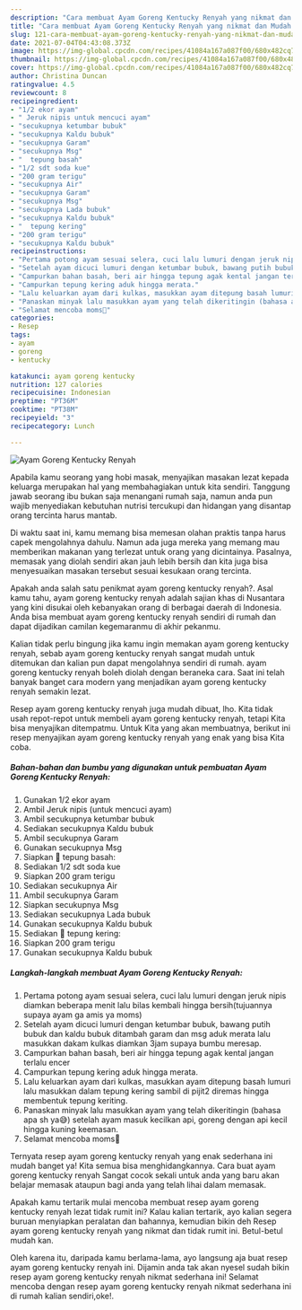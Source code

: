 ```yaml
---
description: "Cara membuat Ayam Goreng Kentucky Renyah yang nikmat dan Mudah Dibuat"
title: "Cara membuat Ayam Goreng Kentucky Renyah yang nikmat dan Mudah Dibuat"
slug: 121-cara-membuat-ayam-goreng-kentucky-renyah-yang-nikmat-dan-mudah-dibuat
date: 2021-07-04T04:43:08.373Z
image: https://img-global.cpcdn.com/recipes/41084a167a087f00/680x482cq70/ayam-goreng-kentucky-renyah-foto-resep-utama.jpg
thumbnail: https://img-global.cpcdn.com/recipes/41084a167a087f00/680x482cq70/ayam-goreng-kentucky-renyah-foto-resep-utama.jpg
cover: https://img-global.cpcdn.com/recipes/41084a167a087f00/680x482cq70/ayam-goreng-kentucky-renyah-foto-resep-utama.jpg
author: Christina Duncan
ratingvalue: 4.5
reviewcount: 8
recipeingredient:
- "1/2 ekor ayam"
- " Jeruk nipis untuk mencuci ayam"
- "secukupnya ketumbar bubuk"
- "secukupnya Kaldu bubuk"
- "secukupnya Garam"
- "secukupnya Msg"
- "  tepung basah"
- "1/2 sdt soda kue"
- "200 gram terigu"
- "secukupnya Air"
- "secukupnya Garam"
- "secukupnya Msg"
- "secukupnya Lada bubuk"
- "secukupnya Kaldu bubuk"
- "  tepung kering"
- "200 gram terigu"
- "secukupnya Kaldu bubuk"
recipeinstructions:
- "Pertama potong ayam sesuai selera, cuci lalu lumuri dengan jeruk nipis diamkan beberapa menit lalu bilas kembali hingga bersih(tujuannya supaya ayam ga amis ya moms)"
- "Setelah ayam dicuci lumuri dengan ketumbar bubuk, bawang putih bubuk dan kaldu bubuk ditambah garam dan msg aduk merata lalu masukkan dakam kulkas diamkan 3jam supaya bumbu meresap."
- "Campurkan bahan basah, beri air hingga tepung agak kental jangan terlalu encer"
- "Campurkan tepung kering aduk hingga merata."
- "Lalu keluarkan ayam dari kulkas, masukkan ayam ditepung basah lumuri lalu masukkan dalam tepung kering sambil di pijit2 diremas hingga membentuk tepung keriting."
- "Panaskan minyak lalu masukkan ayam yang telah dikeritingin (bahasa apa sh ya😅) setelah ayam masuk kecilkan api, goreng dengan api kecil hingga kuning keemasan."
- "Selamat mencoba moms💙"
categories:
- Resep
tags:
- ayam
- goreng
- kentucky

katakunci: ayam goreng kentucky 
nutrition: 127 calories
recipecuisine: Indonesian
preptime: "PT36M"
cooktime: "PT38M"
recipeyield: "3"
recipecategory: Lunch

---
```



![Ayam Goreng Kentucky Renyah](https://img-global.cpcdn.com/recipes/41084a167a087f00/680x482cq70/ayam-goreng-kentucky-renyah-foto-resep-utama.jpg)

Apabila kamu seorang yang hobi masak, menyajikan masakan lezat kepada keluarga merupakan hal yang membahagiakan untuk kita sendiri. Tanggung jawab seorang ibu bukan saja menangani rumah saja, namun anda pun wajib menyediakan kebutuhan nutrisi tercukupi dan hidangan yang disantap orang tercinta harus mantab.

Di waktu  saat ini, kamu memang bisa memesan olahan praktis tanpa harus capek mengolahnya dahulu. Namun ada juga mereka yang memang mau memberikan makanan yang terlezat untuk orang yang dicintainya. Pasalnya, memasak yang diolah sendiri akan jauh lebih bersih dan kita juga bisa menyesuaikan masakan tersebut sesuai kesukaan orang tercinta. 



Apakah anda salah satu penikmat ayam goreng kentucky renyah?. Asal kamu tahu, ayam goreng kentucky renyah adalah sajian khas di Nusantara yang kini disukai oleh kebanyakan orang di berbagai daerah di Indonesia. Anda bisa membuat ayam goreng kentucky renyah sendiri di rumah dan dapat dijadikan camilan kegemaranmu di akhir pekanmu.

Kalian tidak perlu bingung jika kamu ingin memakan ayam goreng kentucky renyah, sebab ayam goreng kentucky renyah sangat mudah untuk ditemukan dan kalian pun dapat mengolahnya sendiri di rumah. ayam goreng kentucky renyah boleh diolah dengan beraneka cara. Saat ini telah banyak banget cara modern yang menjadikan ayam goreng kentucky renyah semakin lezat.

Resep ayam goreng kentucky renyah juga mudah dibuat, lho. Kita tidak usah repot-repot untuk membeli ayam goreng kentucky renyah, tetapi Kita bisa menyajikan ditempatmu. Untuk Kita yang akan membuatnya, berikut ini resep menyajikan ayam goreng kentucky renyah yang enak yang bisa Kita coba.

<!--inarticleads1-->

##### Bahan-bahan dan bumbu yang digunakan untuk pembuatan Ayam Goreng Kentucky Renyah:

1. Gunakan 1/2 ekor ayam
1. Ambil  Jeruk nipis (untuk mencuci ayam)
1. Ambil secukupnya ketumbar bubuk
1. Sediakan secukupnya Kaldu bubuk
1. Ambil secukupnya Garam
1. Gunakan secukupnya Msg
1. Siapkan  🌴 tepung basah:
1. Sediakan 1/2 sdt soda kue
1. Siapkan 200 gram terigu
1. Sediakan secukupnya Air
1. Ambil secukupnya Garam
1. Siapkan secukupnya Msg
1. Sediakan secukupnya Lada bubuk
1. Gunakan secukupnya Kaldu bubuk
1. Sediakan  🌱 tepung kering:
1. Siapkan 200 gram terigu
1. Gunakan secukupnya Kaldu bubuk




<!--inarticleads2-->

##### Langkah-langkah membuat Ayam Goreng Kentucky Renyah:

1. Pertama potong ayam sesuai selera, cuci lalu lumuri dengan jeruk nipis diamkan beberapa menit lalu bilas kembali hingga bersih(tujuannya supaya ayam ga amis ya moms)
1. Setelah ayam dicuci lumuri dengan ketumbar bubuk, bawang putih bubuk dan kaldu bubuk ditambah garam dan msg aduk merata lalu masukkan dakam kulkas diamkan 3jam supaya bumbu meresap.
1. Campurkan bahan basah, beri air hingga tepung agak kental jangan terlalu encer
1. Campurkan tepung kering aduk hingga merata.
1. Lalu keluarkan ayam dari kulkas, masukkan ayam ditepung basah lumuri lalu masukkan dalam tepung kering sambil di pijit2 diremas hingga membentuk tepung keriting.
1. Panaskan minyak lalu masukkan ayam yang telah dikeritingin (bahasa apa sh ya😅) setelah ayam masuk kecilkan api, goreng dengan api kecil hingga kuning keemasan.
1. Selamat mencoba moms💙




Ternyata resep ayam goreng kentucky renyah yang enak sederhana ini mudah banget ya! Kita semua bisa menghidangkannya. Cara buat ayam goreng kentucky renyah Sangat cocok sekali untuk anda yang baru akan belajar memasak ataupun bagi anda yang telah lihai dalam memasak.

Apakah kamu tertarik mulai mencoba membuat resep ayam goreng kentucky renyah lezat tidak rumit ini? Kalau kalian tertarik, ayo kalian segera buruan menyiapkan peralatan dan bahannya, kemudian bikin deh Resep ayam goreng kentucky renyah yang nikmat dan tidak rumit ini. Betul-betul mudah kan. 

Oleh karena itu, daripada kamu berlama-lama, ayo langsung aja buat resep ayam goreng kentucky renyah ini. Dijamin anda tak akan nyesel sudah bikin resep ayam goreng kentucky renyah nikmat sederhana ini! Selamat mencoba dengan resep ayam goreng kentucky renyah nikmat sederhana ini di rumah kalian sendiri,oke!.

